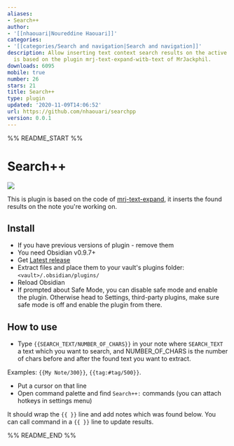 ```yaml
---
aliases:
- Search++
author:
- '[[nhaouari|Noureddine Haouari]]'
categories:
- '[[categories/Search and navigation|Search and navigation]]'
description: Allow inserting text context search results on the active note, the plugin
  is based on the plugin mrj-text-expand-witb-text of MrJackphil.
downloads: 6095
mobile: true
number: 26
stars: 21
title: Search++
type: plugin
updated: '2020-11-09T14:06:52'
url: https://github.com/nhaouari/searchpp
version: 0.0.1
---
```


%% README_START %%

# Search++
![](https://raw.githubusercontent.com/nhaouari/searchpp/HEAD/screenshots/2.gif)

This is plugin is based on the code of [mrj-text-expand](https://github.com/nhaouari/obsidian-text-expand), it inserts the found results on the note you're working on. 

## Install
- If you have previous versions of plugin - remove them
- You need Obsidian v0.9.7+
- Get [Latest release]()
- Extract files and place them to your vault's plugins folder: `<vault>/.obsidian/plugins/`
- Reload Obsidian
- If prompted about Safe Mode, you can disable safe mode and enable the plugin. Otherwise head to Settings, third-party plugins, make sure safe mode is off and enable the plugin from there.


## How to use

-   Type `{{SEARCH_TEXT/NUMBER_OF_CHARS}}` in your note where `SEARCH_TEXT` a text which you want to search, and NUMBER_OF_CHARS is the number of chars before and after the found text you want to extract. 

Examples: `{{My Note/300}}`, `{{tag:#tag/500}}`.
-   Put a cursor on that line
-   Open command palette and find `Search++:` commands (you can attach hotkeys in settings menu)

It should wrap the `{{ }}` line and add notes which was found below.
You can call command in a `{{ }}` line to update results.


%% README_END %%